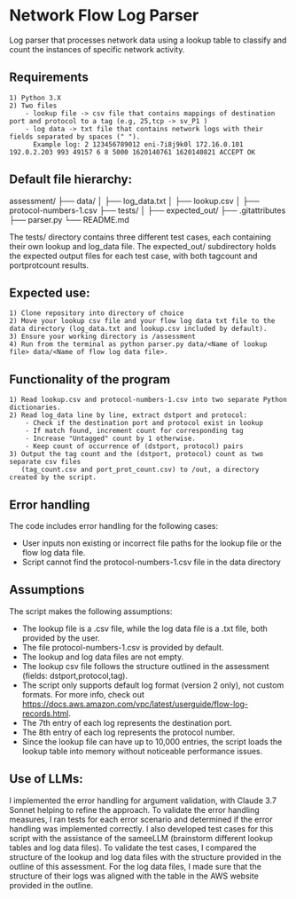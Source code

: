 # Network Flow Log Parser

Log parser that processes network data using a lookup table to classify and count the instances of specific network activity.

## Requirements
    1) Python 3.X
    2) Two files
        - lookup file -> csv file that contains mappings of destination port and protocol to a tag (e.g, 25,tcp -> sv_P1 )
        - log data -> txt file that contains network logs with their fields separated by spaces (" ").
          Example log: 2 123456789012 eni-7i8j9k0l 172.16.0.101 192.0.2.203 993 49157 6 8 5000 1620140761 1620140821 ACCEPT OK

## Default file hierarchy:

  assessment/
  ├── data/
  │   ├── log_data.txt
  │   ├── lookup.csv
  │   ├── protocol-numbers-1.csv
  ├── tests/
  │   ├── expected_out/
  ├── .gitattributes
  ├── parser.py
  └── README.md

The tests/ directory contains three different test cases, each containing their own lookup and log_data file. The expected_out/ subdirectory holds the expected output files for each test case, with both tagcount and portprotcount results.

## Expected use: 
    1) Clone repository into directory of choice
    2) Move your lookup csv file and your flow log data txt file to the data directory (log_data.txt and lookup.csv included by default).
    3) Ensure your working directory is /assessment
    4) Run from the terminal as python parser.py data/<Name of lookup file> data/<Name of flow log data file>.


## Functionality of the program
    1) Read lookup.csv and protocol-numbers-1.csv into two separate Python dictionaries.
    2) Read log_data line by line, extract dstport and protocol:
        - Check if the destination port and protocol exist in lookup
        - If match found, increment count for corresponding tag
        - Increase "Untagged" count by 1 otherwise.
        - Keep count of occurrence of (dstport, protocol) pairs
    3) Output the tag count and the (dstport, protocol) count as two separate csv files 
       (tag_count.csv and port_prot_count.csv) to /out, a directory created by the script. 


## Error handling
The code includes error handling for the following cases:
- User inputs non existing or incorrect file paths for the lookup file or the flow log data file.
- Script cannot find the protocol-numbers-1.csv file in the data directory

## Assumptions
The script makes the following assumptions:
- The lookup file is a .csv file, while the log data file is a .txt file, both provided by the user.
- The file protocol-numbers-1.csv is provided by default.
- The lookup and log data files are not empty.
- The lookup csv file follows the structure outlined in the assessment (fields: dstport,protocol,tag).
- The script only supports default log format (version 2 only), not custom formats. For more info, check out https://docs.aws.amazon.com/vpc/latest/userguide/flow-log-records.html.
- The 7th entry of each log represents the destination port.
- The 8th entry of each log represents the protocol number.
- Since the lookup file can have up to 10,000 entries, the script loads the lookup table into memory without noticeable performance issues.


## Use of LLMs:
I implemented the error handling for argument validation, with Claude 3.7 Sonnet helping to refine the approach.
To validate the error handling measures, I ran tests for each error scenario and determined if the error handling was implemented correctly. 
I also developed test cases for this script with the assistance of the sameeLLM (brainstorm different lookup tables and log data files). To validate the test cases, I compared the structure of the lookup and log data files with the structure provided in the outline of this assessment. For the log data files, I made sure that the structure of their logs was aligned with the table in the AWS website provided in the outline.
